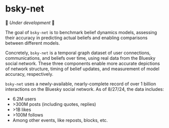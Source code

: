 # bsky-net

🚧 _Under development_ 🚧

The goal of `bsky-net` is to benchmark belief dynamics models, assessing their accuracy in predicting actual beliefs and enabling comparisons between different models.

Concretely, `bsky-net` is a temporal graph dataset of user connections, communications, and beliefs over time, using real data from the Bluesky social network. These three components enable more accurate depictions of network structure, timing of belief updates, and measurement of model accuracy, respectively.

`bsky-net` uses a newly-available, nearly-complete record of over 1 billion interactions on the Bluesky social network. As of 8/27/24, the data includes:

- 6.2M users
- \>300M posts (including quotes, replies)
- \>1B likes
- \>100M follows
- Among other events, like reposts, blocks, etc.

<!-- ## Setup

This project uses UV to manage the Python environment. It's new (and unstable), but it's the best way to manage Python environments that I've found. You can install it [here](https://docs.astral.sh/uv/getting-started/installation/)

1. Ensure you have uv installed. You can check that uv is available by running the `uv` command:

   ```bash
   $ uv
   An extremely fast Python package manager.
   Usage: uv [OPTIONS] <COMMAND>
   ...
   ```

2. Clone the repository:

   ```
   git clone https://github.com/hallofstairs/bsky-net.git
   cd bsky-net
   ```

3. Create a virtual environment:

   ```
   uv venv
   ```

4. Install the required dependencies:
   ```
   pip install -r requirements.txt
   ```

Now your environment is set up and ready for development or running the examples. -->

<!-- ## Data

The raw data used in this project is too large to be stored within the GitHub repo–it can be found on Hugging Face [here](https://huggingface.co/datasets/hallofstairs/bluesky) and can be downloaded to your local machine using `scripts/download-data.py`.

Once you have downloaded the raw data, you can generate `bsky-net` using `scripts/process-data.py`.

You can also just download `bsky-net` from Hugging Face. (TODO)

<!-- The data used in this project is available in the `data/raw/` directory. The data is not included in this repository due to size constraints, but it can be downloaded from Hugging Face using the following command:

TODO



TODO -->

<!-- If you're interested in crawling the network from scratch yourself, shoot me an email [jetthollister@pm.me](mailto:jetthollister@pm.me) and I'll help you get started.

## Examples

The `examples/` directory contains several sample notebooks demonstrating the usage of bsky-net:

> **Note:** Make sure you have the necessary data files in the `data/processed/` directory before running the notebooks on your own machine.

- `voter-model.ipynb`: Simple voter model simulation -->
